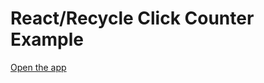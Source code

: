 # React/Recycle Click Counter Example

[Open the app](https://recycle.js.org/examples/CombiningWithReact/)